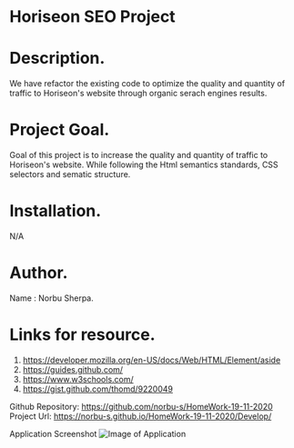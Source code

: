 # Horiseon SEO Project

# Description.
We have refactor the existing code to optimize the quality and quantity of traffic to Horiseon's website through organic serach engines results.

# Project Goal.
Goal of this project is to increase the quality and quantity of traffic to Horiseon's website. While following the Html semantics standards, CSS selectors and sematic structure.

# Installation.
N/A

# Author.
Name : Norbu Sherpa.

# Links for resource.
1. https://developer.mozilla.org/en-US/docs/Web/HTML/Element/aside
2. https://guides.github.com/
3. https://www.w3schools.com/
4. https://gist.github.com/thomd/9220049

Github Repository: https://github.com/norbu-s/HomeWork-19-11-2020
Project Url: https://norbu-s.github.io/HomeWork-19-11-2020/Develop/

Application Screenshot
![Image of Application](/Develop/assets/images/Project.png)